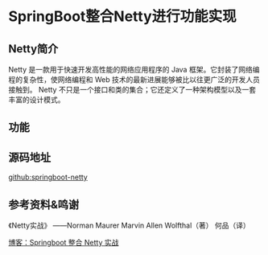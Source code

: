 # SpringBoot整合Netty进行功能实现

## Netty简介
  Netty 是一款用于快速开发高性能的网络应用程序的 Java 框架。它封装了网络编程的复杂性，使网络编程和 Web 技术的最新进展能够被比以往更广泛的开发人员接触到。
Netty 不只是一个接口和类的集合；它还定义了一种架构模型以及一套丰富的设计模式。

## 功能


## 源码地址
[github:springboot-netty](https://github.com/yagochannel/springboot-netty)

## 参考资料&鸣谢
《Netty实战》 ——Norman Maurer    Marvin Allen Wolfthal（著） 何品（译）

[博客：Springboot 整合 Netty 实战](https://juejin.cn/post/6844903700746485767) 
